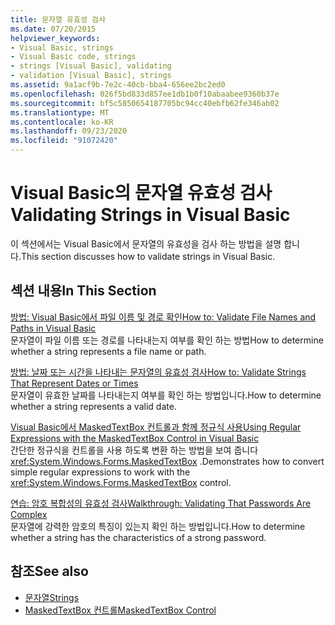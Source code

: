 ```yaml
---
title: 문자열 유효성 검사
ms.date: 07/20/2015
helpviewer_keywords:
- Visual Basic, strings
- Visual Basic code, strings
- strings [Visual Basic], validating
- validation [Visual Basic], strings
ms.assetid: 9a1acf9b-7e2c-40cb-bba4-656ee2bc2ed0
ms.openlocfilehash: 026f5bd833d857ee1db1b0f10abaabee9360b37e
ms.sourcegitcommit: bf5c5850654187705bc94cc40ebfb62fe346ab02
ms.translationtype: MT
ms.contentlocale: ko-KR
ms.lasthandoff: 09/23/2020
ms.locfileid: "91072420"
---
```

# <a name="validating-strings-in-visual-basic"></a><span data-ttu-id="1dc31-102">Visual Basic의 문자열 유효성 검사</span><span class="sxs-lookup"><span data-stu-id="1dc31-102">Validating Strings in Visual Basic</span></span>

<span data-ttu-id="1dc31-103">이 섹션에서는 Visual Basic에서 문자열의 유효성을 검사 하는 방법을 설명 합니다.</span><span class="sxs-lookup"><span data-stu-id="1dc31-103">This section discusses how to validate strings in Visual Basic.</span></span>  
  
## <a name="in-this-section"></a><span data-ttu-id="1dc31-104">섹션 내용</span><span class="sxs-lookup"><span data-stu-id="1dc31-104">In This Section</span></span>  

 [<span data-ttu-id="1dc31-105">방법: Visual Basic에서 파일 이름 및 경로 확인</span><span class="sxs-lookup"><span data-stu-id="1dc31-105">How to: Validate File Names and Paths in Visual Basic</span></span>](how-to-validate-file-names-and-paths.md)  
 <span data-ttu-id="1dc31-106">문자열이 파일 이름 또는 경로를 나타내는지 여부를 확인 하는 방법</span><span class="sxs-lookup"><span data-stu-id="1dc31-106">How to determine whether a string represents a file name or path.</span></span>  
  
 [<span data-ttu-id="1dc31-107">방법: 날짜 또는 시간을 나타내는 문자열의 유효성 검사</span><span class="sxs-lookup"><span data-stu-id="1dc31-107">How to: Validate Strings That Represent Dates or Times</span></span>](how-to-validate-strings-that-represent-dates-or-times.md)  
 <span data-ttu-id="1dc31-108">문자열이 유효한 날짜를 나타내는지 여부를 확인 하는 방법입니다.</span><span class="sxs-lookup"><span data-stu-id="1dc31-108">How to determine whether a string represents a valid date.</span></span>  
  
 [<span data-ttu-id="1dc31-109">Visual Basic에서 MaskedTextBox 컨트롤과 함께 정규식 사용</span><span class="sxs-lookup"><span data-stu-id="1dc31-109">Using Regular Expressions with the MaskedTextBox Control in Visual Basic</span></span>](using-regular-expressions-with-the-maskedtextbox-control.md)  
 <span data-ttu-id="1dc31-110">간단한 정규식을 컨트롤을 사용 하도록 변환 하는 방법을 보여 줍니다 <xref:System.Windows.Forms.MaskedTextBox> .</span><span class="sxs-lookup"><span data-stu-id="1dc31-110">Demonstrates how to convert simple regular expressions to work with the <xref:System.Windows.Forms.MaskedTextBox> control.</span></span>  
  
 [<span data-ttu-id="1dc31-111">연습: 암호 복합성의 유효성 검사</span><span class="sxs-lookup"><span data-stu-id="1dc31-111">Walkthrough: Validating That Passwords Are Complex</span></span>](walkthrough-validating-that-passwords-are-complex.md)  
 <span data-ttu-id="1dc31-112">문자열에 강력한 암호의 특징이 있는지 확인 하는 방법입니다.</span><span class="sxs-lookup"><span data-stu-id="1dc31-112">How to determine whether a string has the characteristics of a strong password.</span></span>  
  
## <a name="see-also"></a><span data-ttu-id="1dc31-113">참조</span><span class="sxs-lookup"><span data-stu-id="1dc31-113">See also</span></span>

- [<span data-ttu-id="1dc31-114">문자열</span><span class="sxs-lookup"><span data-stu-id="1dc31-114">Strings</span></span>](index.md)
- [<span data-ttu-id="1dc31-115">MaskedTextBox 컨트롤</span><span class="sxs-lookup"><span data-stu-id="1dc31-115">MaskedTextBox Control</span></span>](/dotnet/desktop/winforms/controls/maskedtextbox-control-windows-forms)
